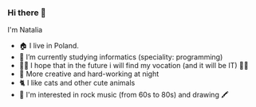 ### Hi there 👋
   I'm Natalia

- 🏠 I live in Poland.
- 🌱 I’m currently studying informatics (speciality: programming)
- 🤸‍♀️ I hope that in the future i will find my vocation (and it will be IT) 👩‍💻
- 🌚 More creative and hard-working at night
- 🐈 I like cats and other cute animals
- 🎸 I'm interested in rock music (from 60s to 80s) and drawing 🖍

